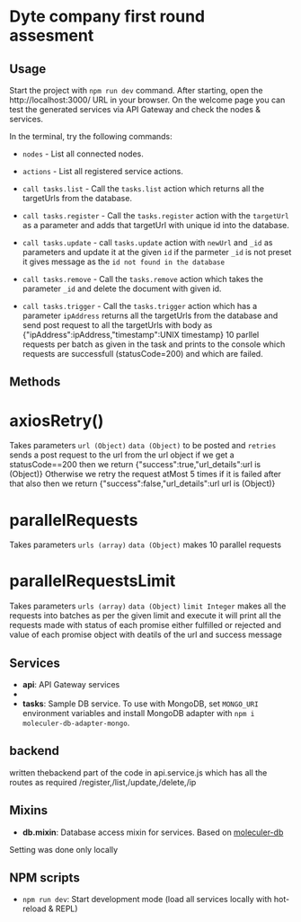 
# Dyte company first round assesment
## Usage
Start the project with `npm run dev` command. 
After starting, open the http://localhost:3000/ URL in your browser. 
On the welcome page you can test the generated services via API Gateway and check the nodes & services.

In the terminal, try the following commands:
- `nodes` - List all connected nodes.
- `actions` - List all registered service actions.
- `call tasks.list` - Call the `tasks.list` action which returns all the targetUrls from the database.
- `call tasks.register` - Call the `tasks.register` action with the `targetUrl` as a parameter and adds that targetUrl with unique id into the database.

- `call tasks.update` - call `tasks.update` action with `newUrl` and `_id` as parameters and update it at the given `id` if the parmeter `_id` is not preset it gives message as the `id not found in the database`

- `call tasks.remove` - Call the `tasks.remove` action which takes the parameter `_id` and delete the document with given id.
- `call tasks.trigger` - Call the `tasks.trigger` action which has a parameter `ipAddress` returns all the targetUrls from the database and send post request to all the targetUrls with body as {"ipAddress":ipAddress,"timestamp":UNIX timestamp} 10 parllel requests per batch as given in the task and prints to the console which requests are successfull (statusCode=200) and which are failed.


## Methods
# axiosRetry()
Takes parameters `url (Object)` `data (Object)` to be posted and `retries`
sends a post request to the url from the url object if we get a statusCode==200 then we return 
{"success":true,"url_details":url is (Object)}
Otherwise we retry the request atMost 5 times if it is failed after that also then we return
{"success":false,"url_details":url url is (Object)}

# parallelRequests
Takes parameters `urls (array)` `data (Object)`
makes 10 parallel requests

# parallelRequestsLimit
Takes parameters `urls (array)` `data (Object)` `limit Integer`
makes all the requests into batches as per the given limit and execute it
will print all the requests made with status of each promise either fulfilled or rejected and value of each promise object with deatils of the url and success message

## Services
- **api**: API Gateway services
- 
- **tasks**: Sample DB service. To use with MongoDB, set `MONGO_URI` environment variables and install MongoDB adapter with `npm i moleculer-db-adapter-mongo`.

## backend
written thebackend part of the code in api.service.js
which has all the routes as required /register,/list,/update,/delete,/ip
## Mixins
- **db.mixin**: Database access mixin for services. Based on [moleculer-db](https://github.com/moleculerjs/moleculer-db#readme)


<!--  -->
Setting was done  only locally
<!--  -->
## NPM scripts

- `npm run dev`: Start development mode (load all services locally with hot-reload & REPL)

